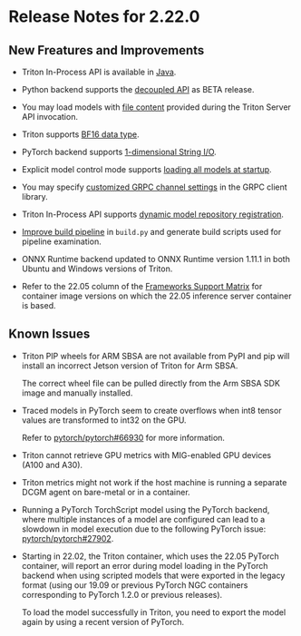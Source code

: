 <!--
# Copyright 2018-2022, NVIDIA CORPORATION & AFFILIATES. All rights reserved.
#
# Redistribution and use in source and binary forms, with or without
# modification, are permitted provided that the following conditions
# are met:
#  * Redistributions of source code must retain the above copyright
#    notice, this list of conditions and the following disclaimer.
#  * Redistributions in binary form must reproduce the above copyright
#    notice, this list of conditions and the following disclaimer in the
#    documentation and/or other materials provided with the distribution.
#  * Neither the name of NVIDIA CORPORATION nor the names of its
#    contributors may be used to endorse or promote products derived
#    from this software without specific prior written permission.
#
# THIS SOFTWARE IS PROVIDED BY THE COPYRIGHT HOLDERS ``AS IS'' AND ANY
# EXPRESS OR IMPLIED WARRANTIES, INCLUDING, BUT NOT LIMITED TO, THE
# IMPLIED WARRANTIES OF MERCHANTABILITY AND FITNESS FOR A PARTICULAR
# PURPOSE ARE DISCLAIMED.  IN NO EVENT SHALL THE COPYRIGHT OWNER OR
# CONTRIBUTORS BE LIABLE FOR ANY DIRECT, INDIRECT, INCIDENTAL, SPECIAL,
# EXEMPLARY, OR CONSEQUENTIAL DAMAGES (INCLUDING, BUT NOT LIMITED TO,
# PROCUREMENT OF SUBSTITUTE GOODS OR SERVICES; LOSS OF USE, DATA, OR
# PROFITS; OR BUSINESS INTERRUPTION) HOWEVER CAUSED AND ON ANY THEORY
# OF LIABILITY, WHETHER IN CONTRACT, STRICT LIABILITY, OR TORT
# (INCLUDING NEGLIGENCE OR OTHERWISE) ARISING IN ANY WAY OUT OF THE USE
# OF THIS SOFTWARE, EVEN IF ADVISED OF THE POSSIBILITY OF SUCH DAMAGE.
-->

# Release Notes for 2.22.0

## New Freatures and Improvements

* Triton In-Process API is available in 
  [Java](https://github.com/triton-inference-server/server/blob/r22.05/docs/inference_protocols.md#java-bindings-for-in-process-triton-server-api).

* Python backend supports the 
  [decoupled API](https://github.com/triton-inference-server/python_backend/tree/r22.05#decoupled-mode-beta) 
  as BETA release.

* You may load models with 
  [file content](https://github.com/triton-inference-server/server/blob/r22.05/docs/protocol/extension_model_repository.md#load) 
  provided during the Triton Server API invocation.

* Triton supports 
  [BF16 data type](https://github.com/triton-inference-server/server/blob/r22.05/docs/model_configuration.md#datatypes).

* PyTorch backend supports 
  [1-dimensional String I/O](https://github.com/triton-inference-server/pytorch_backend/tree/r22.05#important-note).

* Explicit model control mode supports 
  [loading all models at startup](https://github.com/triton-inference-server/server/blob/r22.05/docs/model_management.md#model-control-mode-explicit).

* You may specify 
  [customized GRPC channel settings](https://github.com/triton-inference-server/client/blob/r22.05/src/python/library/tritonclient/grpc/__init__.py#L193-L200) 
  in the GRPC client library.

* Triton In-Process API supports 
  [dynamic model repository registration](https://github.com/triton-inference-server/core/blob/r22.05/include/triton/core/tritonserver.h#L1903-L1923).

* [Improve build pipeline](https://github.com/triton-inference-server/server/blob/r22.05/docs/build.md) 
  in `build.py` and generate build scripts used for pipeline examination.

* ONNX Runtime backend updated to ONNX Runtime version 1.11.1 in both Ubuntu and 
  Windows versions of Triton.

* Refer to the 22.05 column of the 
  [Frameworks Support Matrix](https://docs.nvidia.com/deeplearning/frameworks/support-matrix/index.html) 
  for container image versions on which the 22.05 inference server container is 
  based.

## Known Issues

* Triton PIP wheels for ARM SBSA are not available from PyPI and pip will 
  install an incorrect Jetson version of Triton for Arm SBSA. 
  
  The correct wheel file can be pulled directly from the Arm SBSA SDK image and 
  manually installed.

* Traced models in PyTorch seem to create overflows when int8 tensor values are 
  transformed to int32 on the GPU. 
  
  Refer to [pytorch/pytorch#66930](http://pytorch/pytorch#66930) for more 
  information.

* Triton cannot retrieve GPU metrics with MIG-enabled GPU devices (A100 and A30).

* Triton metrics might not work if the host machine is running a separate DCGM 
  agent on bare-metal or in a container.

* Running a PyTorch TorchScript model using the PyTorch backend, where multiple 
  instances of a model are configured can lead to a slowdown in model execution 
  due to the following PyTorch issue: 
  [pytorch/pytorch#27902](http://pytorch/pytorch#27902).

* Starting in 22.02, the Triton container, which uses the 22.05 PyTorch 
  container, will report an error during model loading in the PyTorch backend 
  when using scripted models that were exported in the legacy format (using our 
  19.09 or previous PyTorch NGC containers corresponding to PyTorch 1.2.0 or 
  previous releases). 
  
  To load the model successfully in Triton, you need to export the model again 
  by using a recent version of PyTorch.

